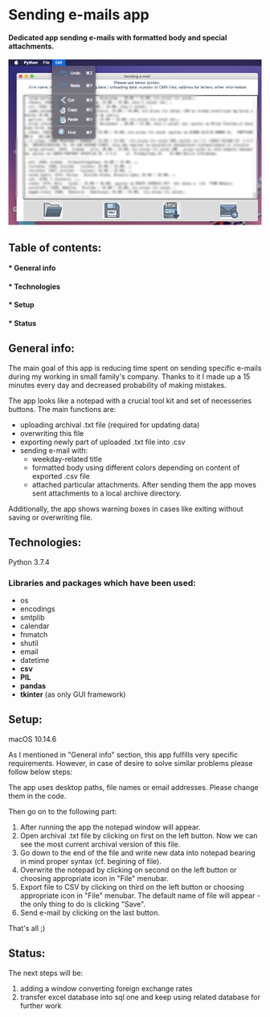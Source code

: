 # Sending e-mails app
#### Dedicated app sending e-mails with formatted body and special attachments.

![Interface of this app](readme_image.png)

## Table of contents:
#### * General info
#### * Technologies 
#### * Setup
#### * Status

## **General info**:
The main goal of this app is reducing time spent on sending specific e-mails during my working in small family's company. Thanks to it I made up a 15 minutes every day and decreased probability of making mistakes.

The app looks like a notepad with a crucial tool kit and set of necesseries buttons.
The main functions are:
* uploading archival .txt file (required for updating data)
* overwriting this file
* exporting newly part of uploaded .txt file into .csv 
* sending e-mail with: 
     - weekday-related title
     - formatted body using different colors depending on content of exported .csv file
     - attached particular attachments. After sending them the app moves sent attachments to a local archive directory.
     
Additionally, the app shows warning boxes in cases like exiting without saving or overwriting file.
     
## **Technologies**:
Python 3.7.4

### Libraries and packages which have been used:
 - os
 - encodings
 - smtplib
 - calendar
 - fnmatch
 - shutil
 - email
 - datetime
 - **csv**
 - **PIL**
 - **pandas**
 - **tkinter** (as only GUI framework)
 
 ## **Setup**:
 macOS 10.14.6
 
 As I mentioned in "General info" section, this app fulfills very specific requirements. However, in case of desire to solve similar problems please follow below steps:
 
 The app uses desktop paths, file names or email addresses. Please change them in the code. 
 
 Then go on to the following part:
 1. After running the app the notepad window will appear.
 2. Open archival .txt file by clicking on first on the left button. Now we can see the most current archival version of this file. 
 3. Go down to the end of the file and write new data into notepad bearing in mind proper syntax (cf. begining of file).
 4. Overwrite the notepad by clicking on second on the left button or choosing appropriate icon in "File" menubar.
 5. Export file to CSV by clicking on third on the left button or choosing appropriate icon in "File" menubar. The default name of file will appear - the only thing to do is clicking "Save".
 6. Send e-mail by clicking on the last button. 

That's all ;)

## **Status**:

The next steps will be:
1. adding a window converting foreign exchange rates
2. transfer excel database into sql one and keep using related database for further work
